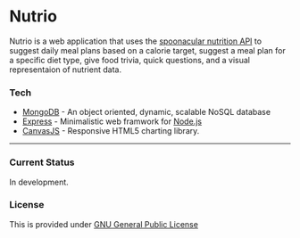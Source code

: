 # Nutrio
Nutrio is a web application that uses the [spoonacular nutrition API](https://market.mashape.com/spoonacular/recipe-food-nutrition) to suggest daily meal plans based on a calorie target, suggest a meal plan for a specific diet type, give food trivia, quick questions, and a visual representaion of nutrient data.
 

### Tech

* [MongoDB](https://www.mongodb.com/) - An object oriented, dynamic, scalable NoSQL database
* [Express](https://expressjs.com/) - Minimalistic web framwork for [Node.js](https://nodejs.org/en/)
* [CanvasJS](https://canvasjs.com/) - Responsive HTML5 charting library.

----
### Current Status

In development. 

### License

This is provided under [GNU General Public License](https://github.com/okevese/Nutrio/blob/master/LICENSE)